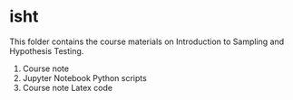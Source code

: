 # isht

This folder contains the course materials on Introduction to Sampling and Hypothesis Testing.

1. Course note
2. Jupyter Notebook Python scripts
3. Course note Latex code
